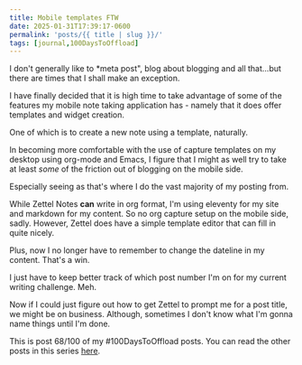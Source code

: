 ```yaml
---
title: Mobile templates FTW
date: 2025-01-31T17:39:17-0600
permalink: 'posts/{{ title | slug }}/'
tags: [journal,100DaysToOffload]
---
```

I don't generally like to *meta post", blog about blogging and all that...but there are times that I shall make an exception.

I have finally decided that it is high time to take advantage of some of the features my mobile note taking application has - namely that it does offer templates and widget creation.

One of which is to create a new note using a template, naturally.

In becoming more comfortable with the use of capture templates on my desktop using org-mode and Emacs, I figure that I might as well try to take at least *some* of the friction out of blogging on the mobile side.

Especially seeing as that's where I do the vast majority of my posting from.

While Zettel Notes **can** write in org format, I'm using eleventy for my site and markdown for my content. So no org capture setup on the mobile side, sadly. However, Zettel does have a simple template editor that can fill in quite nicely.

Plus, now I no longer have to remember to change the dateline in my content. That's a win.

I just have to keep better track of which post number I'm on for my current writing challenge. Meh.

Now if I could just figure out how to get Zettel to prompt me for a post title, we might be on business. Although, sometimes I don't know what I'm gonna name things until I'm done.

This is post 68/100 of my #100DaysToOffload posts. You can read the other posts in this series [here](/tags/100daystooffload).